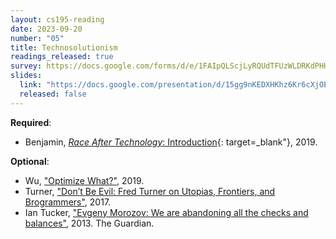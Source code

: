 ```yaml
---
layout: cs195-reading
date: 2023-09-20
number: "05"
title: Technosolutionism
readings_released: true
survey: https://docs.google.com/forms/d/e/1FAIpQLScjLyRQUdTFUzWLDRKdPHH2DsQ6ZhEFTLJESs3tjLvDh9316g/viewform
slides:
  link: "https://docs.google.com/presentation/d/15gg9nKEDXHKhz6Kr6cXjOEFrzBh1OWdvEY2wKHZFY2w/edit?usp=sharing"
  released: false
---
```


<!--**Fill out [this survey]({{survey}}) by Monday 02/13 at 11:59 PM.**-->

**Required**:
* Benjamin, [_Race After Technology_: Introduction](https://drive.google.com/file/d/1zW0CJj4J7ZNhSMDGZ4poYXUR4t9K3SVh/view){: target=_blank"}, 2019. 

**Optional**:
* Wu, ["Optimize What?"](https://communemag.com/optimize-what/), 2019.
* Turner, ["Don’t Be Evil: Fred Turner on Utopias, Frontiers, and Brogrammers"](https://logicmag.io/justice/fred-turner-dont-be-evil/), 2017.
* Ian Tucker, ["Evgeny Morozov: We are abandoning all the checks and balances"]( https://www.theguardian.com/technology/2013/mar/09/evgeny-morozov-technology-solutionism-interview), 2013. The Guardian.
